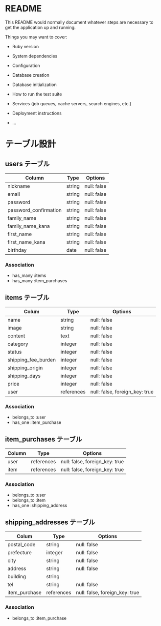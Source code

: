 # README

This README would normally document whatever steps are necessary to get the
application up and running.

Things you may want to cover:

* Ruby version

* System dependencies

* Configuration

* Database creation

* Database initialization

* How to run the test suite

* Services (job queues, cache servers, search engines, etc.)

* Deployment instructions

* ...

# テーブル設計

## users テーブル

| Column                | Type        | Options                            |
| --------------------- | ----------- | ---------------------------------- |
| nickname              | string      | null: false                        |
| email                 | string      | null: false                        |
| password              | string      | null: false                        |
| password_confirmation | string      | null: false                        |
| family_name           | string      | null: false                        |
| family_name_kana      | string      | null: false                        |
| first_name            | string      | null: false                        |
| first_name_kana       | string      | null: false                        |
| birthday              | date        | null: false                        |

### Association

- has_many :items
- has_many :item_purchases

## items テーブル

| Colum               | Type       | Options                        |
| ------------------- | ---------- | ------------------------------ |
| name                | string     | null: false                    |
| image               | string     | null: false                    |
| content             | text       | null: false                    |
| category            | integer    | null: false                    |
| status              | integer    | null: false                    |
| shipping_fee_burden | integer    | null: false                    |
| shipping_origin     | integer    | null: false                    |
| shipping_days       | integer    | null: false                    |
| price               | integer    | null: false                    |
| user                | references | null: false, foreign_key: true |

### Association

- belongs_to :user
- has_one :item_purchase

## item_purchases テーブル

| Column  | Type       | Options                        |
| ------- | ---------- | ------------------------------ |
| user    | references | null: false, foreign_key: true |
| item    | references | null: false, foreign_key: true |

### Association

- belongs_to :user
- belongs_to :item
- has_one :shipping_address

## shipping_addresses テーブル

| Colum         | Type       | Options                        |
| ------------- | ---------- | ------------------------------ |
| postal_code   | string     | null: false                    |
| prefecture    | integer    | null: false                    |
| city          | string     | null: false                    |
| address       | string     | null: false                    |
| building      | string     |                                |
| tel           | string     | null: false                    |
| item_purchase | references | null: false, foreign_key: true |

### Association

- belongs_to :item_purchase